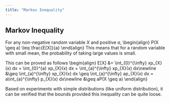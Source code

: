 ```yaml
---
title: "Markov Inequality"
---
```


## Markov Inequality

For any non-negative random variable $X$ and positive $a$,
\begin{align}
        P(X \geq a) \leq \frac{E[X]}{a}
    \end{align}
This means that for a random variable with small mean, the probability of taking large values is small.


This can be proved as follows
\begin{align}
        E[X] &= \int_{0}^{\infty} xp_{X}(x) dx = \int_{0}^{a} xp_{X}(x) dx + \int_{a}^{\infty} xp_{X}(x) dx\newline
        &\geq \int_{a}^{\infty} xp_{X}(x) dx \geq \int_{a}^{\infty} ap_{X}(x) dx = a\int_{a}^{\infty} p_{X}(x) dx\newline
        &\geq aP(X \geq a)
    \end{align}

Based on experiments with simple distributions (like uniform distribution), it can be verified that the bounds provided this inequality can be quite loose.

